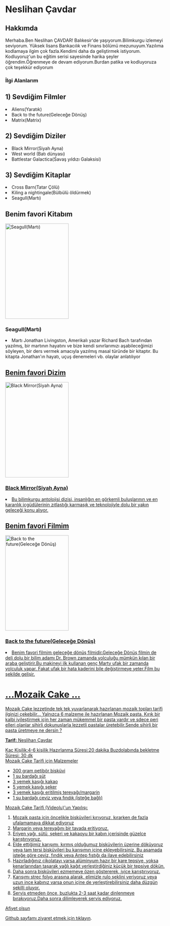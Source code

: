 <!DOCTYPE html>
<html lang="tr">
    <head>
        <meta charset="UTF-8">
        <meta name="site" content="hakkimda">
        <title>www.Patika.dev ile HTML Ödev 1</title>
        <! -- Head bölümü -->
    </head>
    <body>
        <h1>Neslihan Çavdar</h1>
        <h2>Hakkımda</h2>
        <! -- Başlıklar -->
        <p>Merhaba.Ben Neslihan ÇAVDAR! Balıkesir'de yaşıyorum.Bilimkurgu izlemeyi seviyorum.
            Yüksek lisans Bankacılık ve Finans bölümü mezunuyum.Yazılıma kodlamaya ilgim çok fazla.Kendimi daha da geliştirmek istiyorum.
            Kodluyoruz'un bu eğitim serisi sayesinde harika şeyler öğrendim.Öğrenmeye de devam ediyorum.Burdan patika ve kodluyoruza çok teşekkür ediyorum  </p>
        <h3> İlgi Alanlarım </h3>
        <h2> 1) Sevdiğim Filmler</h2
        <ol>
            <li>Aliens(Yaratık)</li>
            <li>Back to the future(Geleceğe Dönüş)</li>
            <li>Matrix(Matrix)</li>
       <h2> 2) Sevdiğim Diziler </h2
        <ol>
           <li>Black Mirror(Siyah Ayna)</li>
            <li>West world (Batı dünyası)</li>
            <li>Battlestar Galactica(Savaş yıldızı Galaksisi)</li>
           </ol>
        <h2> 3) Sevdiğim Kitaplar </h2
        <ol>
            <li>Cross Barn(Tatar Çölü)</li>
            <li>Kiling a nightingale(Bülbülü öldürmek)</li>
            <li>Seagull(Martı)</li>
           <h2> Benim favori Kitabım </h2>
           <img src = "https://m.media-amazon.com/images/I/416DnwYeh+L._AC_SY1000_.jpg" alt = "Seagull(Martı) "width="200" height="300" >
            <h3> Seagull(Martı)</h3>
        <li>Martı Jonathan Livingston, Amerikalı yazar Richard Bach tarafından yazılmış, bir martının hayatını ve bize kendi sınırlarımızı aşabileceğimizi söyleyen, bir ders vermek amacıyla yazılmış masal türünde bir kitaptır. Bu kitapta Jonathan'ın hayatı, uçuş denemeleri vb. olaylar anlatılıyor </li>
            <a href ="https://www.bkmkitap.com/marti-jonathan-livingston-dorduncu-bolum-ilavesiyle" target="_blank">
           <h2> Benim favori Dizim </h2>
           <img src = "https://img.kitapyurdu.com/v1/getImage/fn:51059/wh:true/wi:800" alt = " Black Mirror(Siyah Ayna)"width="200" height="300" >
           <h3> Black Mirror(Siyah Ayna)</h3>
        <li> Bu bilimkurgu antolojisi dizisi, insanlığın en görkemli buluşlarının ve en karanlık içgüdülerinin zıtlaştığı karmaşık ve teknolojiyle dolu bir yakın geleceği konu alıyor.</li>
            <h2> Benim favori Filmim </h2>
            <img src = "https://www.indyturk.com/sites/default/files/styles/1368x911/public/article/main_image/2019/12/28/246201-1682617389.jpg?itok=mVk1mQH1" alt = " Back to the future(Geleceğe Dönüş)"width="200" height="300" >
            <h3> Back to the future(Geleceğe Dönüş)</h3>
        <li>
            Benim favori filmim geleceğe dönüş filmidir.Geleceğe Dönüş filmin de deli dolu bir bilim adamı Dr. Brown
            zamanda yolculuğu mümkün kılan bir araba geliştirir.Bu makineyi ilk kullanan genç Marty ufak bir zamanda yolculuk yapar.
            Fakat ufak bir hata  kaderini bile değiştirmeye yeter.Film bu şekilde gelişir.  </li>
        </ol>

<!DOCTYPE html>
<html lang="en">

<head>
    <meta charset="UTF-8">
    <meta http-equiv="X-UA-Compatible" content="IE=edge">
    <meta name="viewport" content="width=device-width, initial-scale=1.0">
    <title>My Page</title>
    <link rel="stylesheet" href="style.css">
    <link rel="preconnect" href="https://fonts.googleapis.com">
    <link rel="preconnect" href="https://fonts.gstatic.com" crossorigin>
    <link href="https://fonts.googleapis.com/css2?family=Roboto+Mono:wght@100&display=swap" rel="stylesheet">
</head>

<body>
    <h1>...Mozaik Cake ...</h1>
    <p id="introduction">Mozaik Cake lezzetinde tek tek yuvarlanarak hazırlanan mozaik topları tarifi ilginizi çekebilir... Yalnızca 6 malzeme ile hazırlanan Mozaik pasta.
        Kırık bir kalbi iyileştirmek için her zaman mükemmel bir pasta vardır ve sdece peri elleri olanlar sihirli dokunuşlarla lezzetli pastalar üretebilir.Sende sihirli bir pasta üretmeye ne dersin ?</p>
    <p><b>Tarif:</b> Neslihan Çavdar</p>
    <div id="content">
        <div id="title">
            <span class="info"><span>Kaç Kişilik:</span>4-6 kişilik</span>
            <span class="info"><span>Hazırlanma Süresi:</span>20 dakika</span>
            <span class="info"><span>Buzdolabında bekletme Süresi:</span> 30 dk </span>
        </div>
        <div>
            <span class="heading">Mozaik Cake Tarifi için Malzemeler</span>
            <ul>
                <li>300 gram petibör bisküvi</li>
                <li>1 su bardağı süt  </li>
                <li>3 yemek kaşığı kakao</li>
                <li>5 yemek kaşığı şeker</li>
                <li>3 yemek kaşığı eritilmiş tereyağı/margarin  </li>
                <li>1 su bardağı ceviz veya fındık (isteğe bağlı)</li>
            </ul>
        </div>
        <div>
            <span class="heading">Mozaik Cake Tarifi (Videolu)'un Yapılışı:</span>
            <ol>
                <li>Mozaik pasta için öncelikle bisküvileri kırıyoruz, kırarken de fazla ufalamamaya dikkat ediyoruz </li>
                <li>Margarin veya tereyağını bir tavada eritiyoruz.</li>
                <li>Eriyen yağı, sütü, şekeri ve kakaoyu bir kabın içerisinde güzelce karıştırıyoruz.</li>
                <li>Elde ettiğimiz karışımı, kırmış olduğumuz bisküvilerin üzerine döküyoruz veya tam tersi bisküvileri bu karışımın içine ekleyebilirsiniz.
                 Bu aşamada isteğe göre ceviz, fındık veya Antep fıstığı da ilave edebilirsiniz</li>
                <li>Hazırladığınız çikolatayı varsa alüminyum hazır bir kare tepsiye, yoksa kenarlarından taşarak yağlı
                    kağıt yerleştirdiğiniz küçük bir tepsiye dökün.</li>
                <li>Daha sonra bisküvileri ezmemeye özen göstererek, iyice karıştırıyoruz.</li>
                <li>Karışımı streç folyo arasına alarak, elimizle rulo şeklini veriyoruz veya uzun ince kabınız varsa onun içine de yerleştirebilirsiniz daha düzgün şekilli oluyor.</li>
                <li>Servis etmeden önce, buzlukta 2-3 saat kadar dinlenmeye bırakıyoruz.Daha sonra dilimleyerek servis ediyoruz.</li>
            </ol>
        </div>
        <span class="Afiyet">Afiyet olsun</span>
    </div>
        <! -- sıralı liste -->
        <p>Github sayfamı ziyaret etmek için <a href="https://github.com/Neslihan110 " target="_blank">tıklayın</a>.</p>
        <! -- link verme ve linki yeni sayfada açma -->
    </body>
</html>
     
